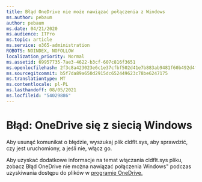 ```yaml
---
title: Błąd OneDrive nie może nawiązać połączenia z Windows
ms.author: pebaum
author: pebaum
ms.date: 04/21/2020
ms.audience: ITPro
ms.topic: article
ms.service: o365-administration
ROBOTS: NOINDEX, NOFOLLOW
localization_priority: Normal
ms.assetid: 69957735-7ae3-4622-b3cf-607c816f3651
ms.openlocfilehash: 2f3c8a423023e6c1e37cfbf502d41e7b883ab9481f60b492d4fc5f3bdc0b8619
ms.sourcegitcommit: b5f7da89a650d2915dc652449623c78be6247175
ms.translationtype: MT
ms.contentlocale: pl-PL
ms.lasthandoff: 08/05/2021
ms.locfileid: "54029886"
---
```

# <a name="error-onedrive-cannot-connect-to-windows"></a>Błąd: OneDrive się z siecią Windows

Aby usunąć komunikat o błędzie, wyszukaj plik cldflt.sys, aby sprawdzić, czy jest uruchomiony, a jeśli nie, włącz go. 
  
Aby uzyskać dodatkowe informacje na temat włączania cldflt.sys pliku, zobacz Błąd OneDrive nie można nawiązać połączenia Windows" podczas uzyskiwania dostępu do plików w [programie OneDrive.](https://go.microsoft.com/fwlink/?Linkid=2031032)
  

